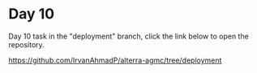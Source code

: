 # Day 10

Day 10 task in the "deployment" branch, click the link below to open the repository.

https://github.com/IrvanAhmadP/alterra-agmc/tree/deployment
